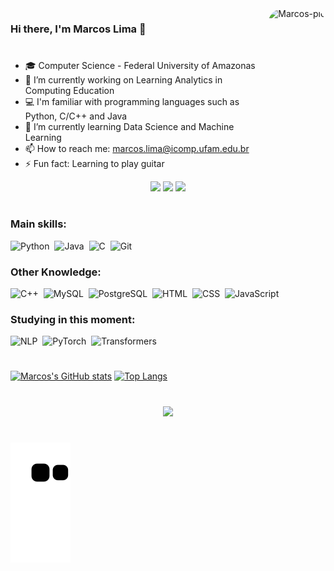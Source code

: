 <div align="right">
    <img align="right" alt="Marcos-pic" height="230" style="border-radius:25px;" src="https://avatars.githubusercontent.com/u/37479099?v=4">
</div>

### Hi there, I'm Marcos Lima 👋

#

- 🎓 Computer Science - Federal University of Amazonas
- 🔭 I’m currently working on Learning Analytics in Computing Education
- 💻 I'm familiar with programming languages such as Python, C/C++ and Java
- 🌱 I’m currently learning Data Science and Machine Learning
- 📫 How to reach me: marcos.lima@icomp.ufam.edu.br
- ⚡ Fun fact: Learning to play guitar

<div align="center">
  <a href="https://www.linkedin.com/in/marcosmapl" target="_blank"><img src="https://img.shields.io/badge/-LinkedIn-%230077B5?style=for-the-badge&logo=linkedin&logoColor=white" target="_blank"></a> 
  <a href = "mailto:marcos.lima@icomp.ufam.edu.br"><img src="https://img.shields.io/badge/-Gmail-%23333?style=for-the-badge&logo=gmail&logoColor=white" target="_blank"></a>
  <a href="https://instagram.com/marcosmapl_" target="_blank"><img src="https://img.shields.io/badge/-Instagram-%23E4405F?style=for-the-badge&logo=instagram&logoColor=white" target="_blank"></a>
</div>

#

### Main skills:
![Python](https://img.shields.io/badge/-Python-0D1117?style=for-the-badge&logo=python&logoColor=1572B6&labelColor=0D1117)&nbsp;
![Java](https://img.shields.io/badge/-java-0D1117?style=for-the-badge&logo=java&logoColor=1572B6&labelColor=0D1117)&nbsp;
![C](https://img.shields.io/badge/-c-0D1117?style=for-the-badge&logo=c&logoColor=1572B6&labelColor=0D1117)&nbsp;
![Git](https://img.shields.io/badge/-Git-0D1117?style=for-the-badge&logo=git&labelColor=0D1117)&nbsp;

### Other Knowledge:
![C++](https://img.shields.io/badge/-C++-0D1117?style=for-the-badge&logo=c++&labelColor=0D1117)&nbsp;
![MySQL](https://img.shields.io/badge/-Mysql-0D1117?style=for-the-badge&logo=mysql&labelColor=0D1117)&nbsp;
![PostgreSQL](https://img.shields.io/badge/-Postgresql-0D1117?style=for-the-badge&logo=postgresql&labelColor=0D1117)&nbsp;
![HTML](https://img.shields.io/badge/-HTML-0D1117?style=for-the-badge&logo=html5&labelColor=0D1117)&nbsp;
![CSS](https://img.shields.io/badge/-CSS-0D1117?style=for-the-badge&logo=CSS3&logoColor=1572B6&labelColor=0D1117)&nbsp;
![JavaScript](https://img.shields.io/badge/-JavaScript-0D1117?style=for-the-badge&logo=javascript&labelColor=0D1117&textColor=0D1117)&nbsp;

### Studying in this moment:
![NLP](https://img.shields.io/badge/-tensorflow-0D1117?style=for-the-badge&logo=nlp&labelColor=0D1117)&nbsp;
![PyTorch](https://img.shields.io/badge/-keras-0D1117?style=for-the-badge&logo=pytorch&labelColor=0D1117)&nbsp;
![Transformers](https://img.shields.io/badge/-docker-0D1117?style=for-the-badge&logo=transformers&labelColor=0D1117)&nbsp;

#

[![Marcos's GitHub stats](https://github-readme-stats.vercel.app/api?username=marcosmapl&theme=dracula&show_icons=true)](https://github.com/marcosmapl/github-readme-stats)
[![Top Langs](https://github-readme-stats.vercel.app/api/top-langs/?username=marcosmapl&layout=compact&langs_count=7&theme=dracula)](https://github.com/marcosmapl/github-readme-stats)
<!--
<div style="display: inline_block"><br>
   <div align="center">
      <img align="center" alt="Marcos-Python" height="50" width="60" src="https://raw.githubusercontent.com/devicons/devicon/master/icons/python/python-original.svg">
      <img align="center" alt="Marcos-C" height="50" width="60" src="https://raw.githubusercontent.com/devicons/devicon/master/icons/c/c-original.svg">
      <img align="center" alt="Marcos-Java" height="50" width="60" src="https://raw.githubusercontent.com/devicons/devicon/master/icons/java/java-original.svg">
      <img align="center" alt="Marcos-Postgres" height="50" width="60" src="https://raw.githubusercontent.com/devicons/devicon/master/icons/postgresql/postgresql-original.svg" />  
  </div>
</div>
-->
#

<p align="center">
  <img src="https://github-profile-trophy.vercel.app/?username=marcosmapl&row=2&no-bg=true&column=3&margin-w=15&margin-h=15" />
</p>

#

![Snake animation](https://github.com/rafaballerini/rafaballerini/blob/output/github-contribution-grid-snake.svg)
